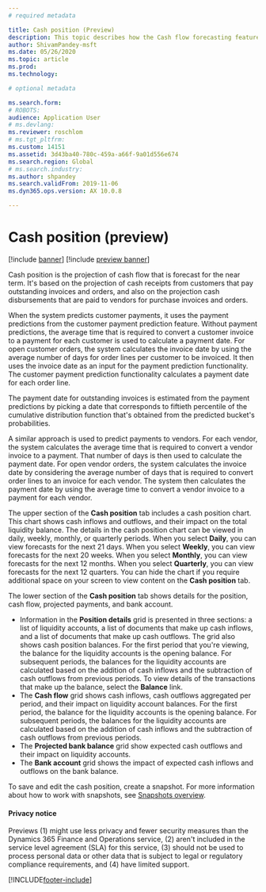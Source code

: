 ```yaml
---
# required metadata

title: Cash position (Preview)
description: This topic describes how the Cash flow forecasting feature predicts an organization's cash position for specific times. It also describes the options that are available for showing forecasts for different periods. 
author: ShivamPandey-msft
ms.date: 05/26/2020
ms.topic: article
ms.prod: 
ms.technology: 

# optional metadata

ms.search.form: 
# ROBOTS: 
audience: Application User
# ms.devlang: 
ms.reviewer: roschlom
# ms.tgt_pltfrm: 
ms.custom: 14151
ms.assetid: 3d43ba40-780c-459a-a66f-9a01d556e674
ms.search.region: Global
# ms.search.industry: 
ms.author: shpandey
ms.search.validFrom: 2019-11-06
ms.dyn365.ops.version: AX 10.0.8

---
```


# Cash position (preview)

[!include [banner](../includes/banner.md)]
[!include [preview banner](../includes/preview-banner.md)]

Cash position is the projection of cash flow that is forecast for the near term. It's based on the projection of cash receipts from customers that pay outstanding invoices and orders, and also on the projection cash disbursements that are paid to vendors for purchase invoices and orders.

When the system predicts customer payments, it uses the payment predictions from the customer payment prediction feature. Without payment predictions, the average time that is required to convert a customer invoice to a payment for each customer is used to calculate a payment date. For open customer orders, the system calculates the invoice date by using the average number of days for order lines per customer to be invoiced. It then uses the invoice date as an input for the payment prediction functionality. The customer payment prediction functionality calculates a payment date for each order line. 

The payment date for outstanding invoices is estimated from the payment predictions by picking a date that corresponds to fiftieth percentile of the cumulative distribution function that's obtained from the predicted bucket's probabilities.

A similar approach is used to predict payments to vendors. For each vendor, the system calculates the average time that is required to convert a vendor invoice to a payment. That number of days is then used to calculate the payment date. For open vendor orders, the system calculates the invoice date by considering the average number of days that is required to convert order lines to an invoice for each vendor. The system then calculates the payment date by using the average time to convert a vendor invoice to a payment for each vendor.

The upper section of the **Cash position** tab includes a cash position chart. This chart shows cash inflows and outflows, and their impact on the total liquidity balance. The details in the cash position chart can be viewed in daily, weekly, monthly, or quarterly periods. When you select **Daily**, you can view forecasts for the next 21 days. When you select **Weekly**, you can view forecasts for the next 20 weeks. When you select **Monthly**, you can view forecasts for the next 12 months. When you select **Quarterly**, you can view forecasts for the next 12 quarters. You can hide the chart if you require additional space on your screen to view content on the **Cash position** tab.

The lower section of the **Cash position** tab shows details for the position, cash flow, projected payments, and bank account.

- Information in the **Position details** grid is presented in three sections: a list of liquidity accounts, a list of documents that make up cash inflows, and a list of documents that make up cash outflows. The grid also shows cash position balances. For the first period that you're viewing, the balance for the liquidity accounts is the opening balance. For subsequent periods, the balances for the liquidity accounts are calculated based on the addition of cash inflows and the subtraction of cash outflows from previous periods. To view details of the transactions that make up the balance, select the **Balance** link.
- The **Cash flow** grid shows cash inflows, cash outflows aggregated per period, and their impact on liquidity account balances. For the first period, the balance for the liquidity accounts is the opening balance. For subsequent periods, the balances for the liquidity accounts are calculated based on the addition of cash inflows and the subtraction of cash outflows from previous periods.
- The **Projected bank balance** grid show expected cash outflows and their impact on liquidity accounts.
- The **Bank account** grid shows the impact of expected cash inflows and outflows on the bank balance.

To save and edit the cash position, create a snapshot. For more information about how to work with snapshots, see [Snapshots overview](payment-snapshots.md).

#### Privacy notice
Previews (1) might use less privacy and fewer security measures than the Dynamics 365 Finance and Operations service, (2) aren't included in the service level agreement (SLA) for this service, (3) should not be used to process personal data or other data that is subject to legal or regulatory compliance requirements, and (4) have limited support.

[!INCLUDE[footer-include](../../includes/footer-banner.md)]
